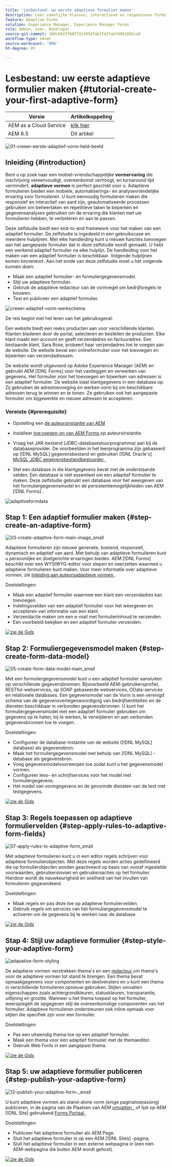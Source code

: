 ```yaml
---
title: 'Lesbestand: uw eerste adaptieve formulier maken'
description: Leer zakelijke klassen, interactieve en responsieve formulieren te maken.
feature: Adaptive Forms
solution: Experience Manager, Experience Manager Forms
role: Admin, User, Developer
source-git-commit: 168cb023768ff3139937ab7f437ab7d00185bca0
workflow-type: tm+mt
source-wordcount: '908'
ht-degree: 0%

---
```


# Lesbestand: uw eerste adaptieve formulier maken {#tutorial-create-your-first-adaptive-form}

| Versie | Artikelkoppeling |
| -------- | ---------------------------- |
| AEM as a Cloud Service | [ klik hier ](https://experienceleague.adobe.com/docs/experience-manager-cloud-service/content/forms/adaptive-forms-authoring/authoring-adaptive-forms-foundation-components/create-an-adaptive-form-on-forms-cs/creating-adaptive-form.html) |
| AEM 6.5 | Dit artikel |


![ 01-creeer-eerste-adaptief-vorm-held-beeld ](assets/01-create-first-adaptive-form-hero-image.png)

## Inleiding {#introduction}

Bent u op zoek naar een mobiel-vriendschappelijke **vormervaring** die inschrijving vereenvoudigt, overeenkomst verhoogt, en turnaround tijd vermindert, **adaptieve vormen** is perfect geschikt voor u. Adaptieve formulieren bieden een mobiele, automatiserings- en analysevriendelijke ervaring voor formulieren. U kunt eenvoudig formulieren maken die responsief en interactief van aard zijn, geautomatiseerde processen gebruiken om beheertaken en repetitieve taken te beperken en gegevensanalyses gebruiken om de ervaring die klanten met uw formulieren hebben, te verbeteren en aan te passen.

Deze zelfstudie biedt een end-to-end framework voor het maken van een adaptief formulier. De zelfstudie is ingedeeld in een gebruikscase en meerdere hulplijnen. Met elke handleiding kunt u nieuwe functies toevoegen aan het aangepaste formulier dat in deze zelfstudie wordt gemaakt. U hebt een werkend adaptief formulier na elke hulplijn. De handleiding voor het maken van een adaptief formulier is beschikbaar. Volgende hulplijnen komen binnenkort. Aan het einde van deze zelfstudie moet u het volgende kunnen doen:

* Maak een adaptief formulier- en formuliergegevensmodel.
* Stijl uw adaptieve formulier.
* Gebruik de adaptieve redacteur van de vormregel om bedrijfsregels te bouwen.
* Test en publiceer een adaptief formulier.

![ creeer-adaptief-vorm-werkschema ](assets/create-daptive-form-workflow.png)

De reis begint met het leren van het gebruiksgeval:

Een website biedt een reeks producten aan voor verschillende klanten. Klanten bladeren door de portal, selecteren en bestellen de producten. Elke klant maakt een account en geeft verzendadres en factuuradres. Een bestaande klant, Sara Rose, probeert haar verzendadres toe te voegen aan de website. De website bevat een onlineformulier voor het toevoegen en bijwerken van verzendadressen.

De website wordt uitgevoerd op Adobe Experience Manager (AEM) en gebruikt AEM [!DNL Forms] voor het vastleggen en verwerken van gegevens. Het formulier voor het toevoegen en bijwerken van adressen is een adaptief formulier. De website slaat klantgegevens in een database op. Zij gebruiken de adrestoevoeging en werken vorm bij om beschikbare adressen terug te winnen en te tonen. Ze gebruiken ook het aangepaste formulier om bijgewerkte en nieuwe adressen te accepteren.

### Vereiste {#prerequisite}

* Opstelling een [ de auteursinstantie van AEM ](https://experienceleague.adobe.com/docs/experience-manager-65-lts/content/implementing/deploying/deploying/deploy.html#author-and-publish-installs)
* Installeer [ toe:voegen-on van AEM Forms ](../../forms/using/installing-configuring-aem-forms-osgi.md) op auteursinstantie.
* Vraag het JAR-bestand (JDBC-databasestuurprogramma) aan bij de databaseprovider. De voorbeelden in het leerprogramma zijn gebaseerd op [!DNL MySQL] gegevensbestand en gebruiken [!DNL Oracle's] [ MySQL JDBC gegevensbestandbestuurder ](https://dev.mysql.com/downloads/connector/j/5.1.html).

* Stel een database in die klantgegevens bevat met de onderstaande velden. Een database is niet essentieel om een adaptief formulier te maken. Deze zelfstudie gebruikt een database voor het weergeven van het formuliergegevensmodel en de persistentiemogelijkheden van AEM [!DNL Forms] .

![ adaptiveformdata ](assets/adaptiveformdata.png)

## Stap 1: Een adaptief formulier maken {#step-create-an-adaptive-form}

![ 03-create-adaptive-form-main-image_small ](assets/03-create-adaptive-form-main-image_small.png)

Adaptieve formulieren zijn nieuwe generatie, boeiend, responsief, dynamisch en adaptief van aard. Met behulp van adaptieve formulieren kunt u persoonlijke en doelgerichte ervaringen bieden. AEM [!DNL Forms] beschikt over een WYSIWYG-editor voor slepen en neerzetten waarmee u adaptieve formulieren kunt maken. Voor meer informatie over adaptieve vormen, zie [ Inleiding aan auteursadaptieve vormen ](../../forms/using/introduction-forms-authoring.md).

Doelstellingen:

* Maak een adaptief formulier waarmee een klant een verzendadres kan toevoegen.
* Indelingsvelden van een adaptief formulier voor het weergeven en accepteren van informatie van een klant.
* Verzendactie maken om een e-mail met formulierinhoud te verzenden.
* Een voorbeeld bekijken en een adaptief formulier verzenden.

[![ zie de Gids ](assets/see-the-guide-sm.png)](create-adaptive-form.md)

## Stap 2: Formuliergegevensmodel maken {#step-create-form-data-model}

![ 05-create-form-data-model-main_small ](assets/05-create-form-data-model-main_small.png)

Met een formuliergegevensmodel kunt u een adaptief formulier aansluiten op verschillende gegevensbronnen. Bijvoorbeeld AEM-gebruikersprofiel, RESTful-webservices, op SOAP gebaseerde webservices, OData-services en relationele databases. Een gegevensmodel van de Vorm is een verenigd schema van de gegevensvertegenwoordiging van bedrijfsentiteiten en de diensten beschikbaar in verbonden gegevensbronnen. U kunt het formuliergegevensmodel met een adaptief formulier gebruiken om gegevens op te halen, bij te werken, te verwijderen en aan verbonden gegevensbronnen toe te voegen.

Doelstellingen:

* Configureer de database-instantie van de website ([!DNL MySQL] database) als gegevensbron.
* Maak het formuliergegevensmodel met behulp van [!DNL MySQL] -database als gegevensbron.
* Voeg gegevensmodelvoorwerpen toe zodat kunt u het gegevensmodel vormen.
* Configureer lees- en schrijfservices voor het model met formuliergegevens.
* Het model van vormgegevens en de gevormde diensten van de test met testgegevens.

[![ zie de Gids ](assets/see-the-guide-sm.png)](create-form-data-model.md)

## Stap 3: Regels toepassen op adaptieve formuliervelden {#step-apply-rules-to-adaptive-form-fields}

![ 07-apply-rules-to-adaptive-form_small ](assets/07-apply-rules-to-adaptive-form_small.png)

Met adaptieve formulieren kunt u in een editor regels schrijven voor adaptieve formulierobjecten. Met deze regels worden acties gedefinieerd die op formulierobjecten worden geactiveerd op basis van vooraf ingestelde voorwaarden, gebruikersinvoer en gebruikersacties op het formulier. Hierdoor wordt de nauwkeurigheid en snelheid van het invullen van formulieren gegarandeerd.

Doelstellingen:

* Maak regels en pas deze toe op adaptieve formuliervelden.
* Gebruik regels om services van het formuliergegevensmodel te activeren om de gegevens bij te werken naar de database.

[![ zie de Gids ](assets/see-the-guide-sm.png)](apply-rules-to-adaptive-form-fields.md)

## Stap 4: Stijl uw adaptieve formulier {#step-style-your-adaptive-form}

![ adapative-form-styling ](/help/forms/using/assets/09-style-your-adaptive-form-small.png)

De adaptieve vormen verstrekken thema&#39;s en een [ redacteur ](../../forms/using/themes.md) om thema&#39;s voor de adaptieve vormen tot stand te brengen. Een thema bevat opmaakgegevens voor componenten en deelvensters en u kunt een thema in verschillende formulieren opnieuw gebruiken. Stijlen omvatten eigenschappen zoals achtergrondkleuren, statuskleuren, transparantie, uitlijning en grootte. Wanneer u het thema toepast op het formulier, weerspiegelt de opgegeven stijl de overeenkomstige componenten van het formulier. Adaptieve formulieren ondersteunen ook inline opmaak voor stijlen die specifiek zijn voor een formulier.

Doelstellingen:

* Pas een uitwendig thema toe op een adaptief formulier.
* Maak een thema voor een adaptief formulier met de themaeditor.
* Gebruik Web Fonts in een aangepast thema.

[![ zie de Gids ](assets/see-the-guide-sm.png)](style-your-adaptive-form.md)

## Stap 5: uw adaptieve formulier publiceren {#step-publish-your-adaptive-form}

![ 12-publish-your-adaptive-form-_small ](assets/12-publish-your-adaptive-form-_small.png)

U kunt adaptieve vormen als stand-alone vorm (enige paginatoepassing) publiceren, in de pagina van de Plaatsen van AEM [ omvatten ](/help/forms/using/embed-adaptive-form-aem-sites.md), of lijst op AEM [!DNL Site] gebruikend [ Forms Portaal ](../../forms/using/introduction-publishing-forms.md).

Doelstellingen:

* Publiceer het adaptieve formulier als AEM Page.
* Sluit het adaptieve formulier in op een AEM [!DNL Sites] -pagina.
* Sluit het adaptieve formulier in een externe webpagina in (een niet-AEM-webpagina die buiten AEM wordt gehost).

[![ zie de Gids ](assets/see-the-guide-sm.png)](publish-your-adaptive-form.md)

